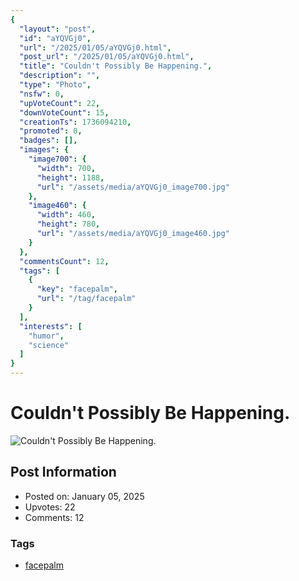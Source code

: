 ```yaml
---
{
  "layout": "post",
  "id": "aYQVGj0",
  "url": "/2025/01/05/aYQVGj0.html",
  "post_url": "/2025/01/05/aYQVGj0.html",
  "title": "Couldn't Possibly Be Happening.",
  "description": "",
  "type": "Photo",
  "nsfw": 0,
  "upVoteCount": 22,
  "downVoteCount": 15,
  "creationTs": 1736094210,
  "promoted": 0,
  "badges": [],
  "images": {
    "image700": {
      "width": 700,
      "height": 1188,
      "url": "/assets/media/aYQVGj0_image700.jpg"
    },
    "image460": {
      "width": 460,
      "height": 780,
      "url": "/assets/media/aYQVGj0_image460.jpg"
    }
  },
  "commentsCount": 12,
  "tags": [
    {
      "key": "facepalm",
      "url": "/tag/facepalm"
    }
  ],
  "interests": [
    "humor",
    "science"
  ]
}
---
```


# Couldn't Possibly Be Happening.

![Couldn't Possibly Be Happening.](/assets/media/aYQVGj0_image700.jpg)

## Post Information

- Posted on: January 05, 2025
- Upvotes: 22
- Comments: 12

### Tags

- [facepalm](/tag/facepalm)
